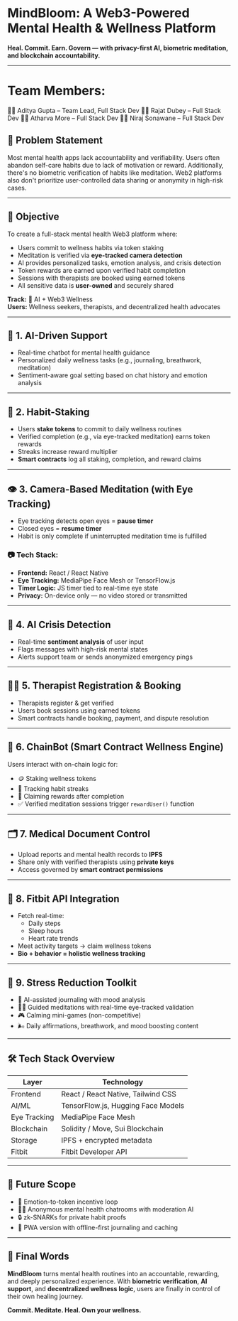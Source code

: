 # MindBloom: A Web3-Powered Mental Health & Wellness Platform  
**Heal. Commit. Earn. Govern — with privacy-first AI, biometric meditation, and blockchain accountability.**

---
# Team Members:
👩‍💼 Aditya Gupta – Team Lead, Full Stack Dev
👩‍💼 Rajat Dubey –  Full Stack Dev
👩‍💼 Atharva More – Full Stack Dev
👩‍💼 Niraj Sonawane – Full Stack Dev


## 📌 Problem Statement  
Most mental health apps lack accountability and verifiability. Users often abandon self-care habits due to lack of motivation or reward. Additionally, there's no biometric verification of habits like meditation. Web2 platforms also don't prioritize user-controlled data sharing or anonymity in high-risk cases.

---

## 🎯 Objective  
To create a full-stack mental health Web3 platform where:

- Users commit to wellness habits via token staking  
- Meditation is verified via **eye-tracked camera detection**  
- AI provides personalized tasks, emotion analysis, and crisis detection  
- Token rewards are earned upon verified habit completion  
- Sessions with therapists are booked using earned tokens  
- All sensitive data is **user-owned** and securely shared  

**Track:** 🧠 AI + Web3 Wellness  
**Users:** Wellness seekers, therapists, and decentralized health advocates  

---

## 🧠 1. AI-Driven Support  

- Real-time chatbot for mental health guidance  
- Personalized daily wellness tasks (e.g., journaling, breathwork, meditation)  
- Sentiment-aware goal setting based on chat history and emotion analysis  

---

## 💪 2. Habit-Staking  

- Users **stake tokens** to commit to daily wellness routines  
- Verified completion (e.g., via eye-tracked meditation) earns token rewards  
- Streaks increase reward multiplier  
- **Smart contracts** log all staking, completion, and reward claims  

---

## 👁️ 3. Camera-Based Meditation (with Eye Tracking)  

- Eye tracking detects open eyes = **pause timer**  
- Closed eyes = **resume timer**  
- Habit is only complete if uninterrupted meditation time is fulfilled  

### 📷 Tech Stack:  
- **Frontend:** React / React Native  
- **Eye Tracking:** MediaPipe Face Mesh or TensorFlow.js  
- **Timer Logic:** JS timer tied to real-time eye state  
- **Privacy:** On-device only — no video stored or transmitted  

---

## 🚨 4. AI Crisis Detection  

- Real-time **sentiment analysis** of user input  
- Flags messages with high-risk mental states  
- Alerts support team or sends anonymized emergency pings  

---

## 👩‍⚕️ 5. Therapist Registration & Booking  

- Therapists register & get verified  
- Users book sessions using earned tokens  
- Smart contracts handle booking, payment, and dispute resolution  

---

## 🤖 6. ChainBot (Smart Contract Wellness Engine)  

Users interact with on-chain logic for:

- 🪙 Staking wellness tokens  
- 📅 Tracking habit streaks  
- 🎁 Claiming rewards after completion  
- ✅ Verified meditation sessions trigger `rewardUser()` function  

---

## 🗂️ 7. Medical Document Control  

- Upload reports and mental health records to **IPFS**  
- Share only with verified therapists using **private keys**  
- Access governed by **smart contract permissions**  

---

## 📱 8. Fitbit API Integration  

- Fetch real-time:  
  - Daily steps  
  - Sleep hours  
  - Heart rate trends  
- Meet activity targets → claim wellness tokens  
- **Bio + behavior = holistic wellness tracking**  

---

## 🌿 9. Stress Reduction Toolkit  

- 📓 AI-assisted journaling with mood analysis  
- 🧘‍♂️ Guided meditations with real-time eye-tracked validation  
- 🎮 Calming mini-games (non-competitive)  
- 🌬️ Daily affirmations, breathwork, and mood boosting content  

---

## 🛠️ Tech Stack Overview  

| Layer       | Technology                        |
|------------|------------------------------------|
| Frontend   | React / React Native, Tailwind CSS |
| AI/ML      | TensorFlow.js, Hugging Face Models |
| Eye Tracking | MediaPipe Face Mesh               |
| Blockchain | Solidity / Move, Sui Blockchain     |
| Storage    | IPFS + encrypted metadata           |
| Fitbit     | Fitbit Developer API                |

---

## 🔮 Future Scope  

- 💠 Emotion-to-token incentive loop  
- 🕵️‍♀️ Anonymous mental health chatrooms with moderation AI  
- 🔒 zk-SNARKs for private habit proofs  
- 📱 PWA version with offline-first journaling and caching  

---

## 🏁 Final Words  

**MindBloom** turns mental health routines into an accountable, rewarding, and deeply personalized experience. With **biometric verification**, **AI support**, and **decentralized wellness logic**, users are finally in control of their own healing journey.  

**Commit. Meditate. Heal. Own your wellness.**

